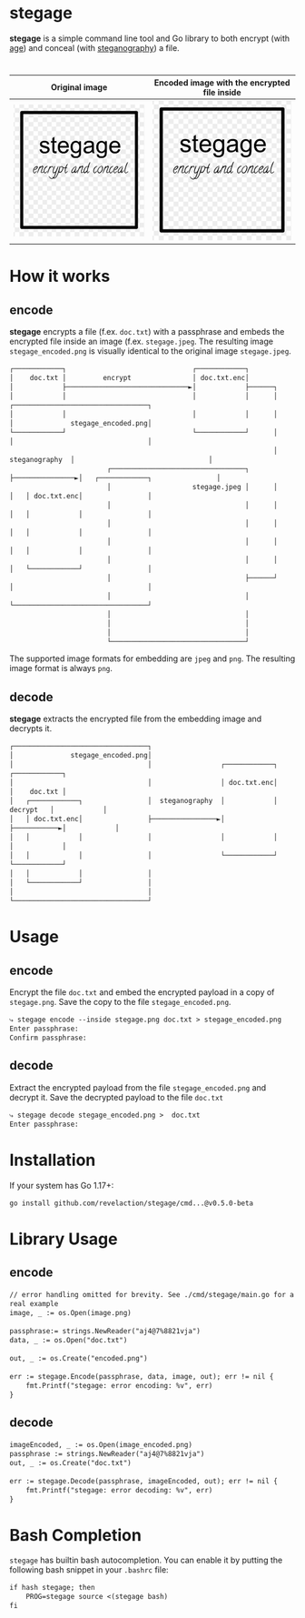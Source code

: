 # stegage

**stegage** is a simple command line tool and Go library to both encrypt
(with [age](https://age-encryption.org/v1)) and conceal
(with [steganography](https://github.com/auyer/steganography)) a file.

#

| Original image             |Encoded image with the encrypted file inside |
| -------------------- | ------------------|
| ![Original File](testdata/stegage.jpeg)  | ![Encoded File](testdata/stegage_encoded.png)


# How it works

## encode

**stegage** encrypts a file (f.ex. `doc.txt`) with a passphrase and embeds the
encrypted file inside an image (f.ex. `stegage.jpeg`. The resulting image `stegage_encoded.png` is
visually identical to the original image `stegage.jpeg`.

    ┌────────────┐                               ┌────────────┐
    │    doc.txt │         encrypt               │ doc.txt.enc│
    │            ├──────────────────────────────►│            ├──────┐
    │            │                               │            │      │                ┌─────────────────────────────────┐
    │            │                               │            │      │                │              stegage_encoded.png│
    └────────────┘                               └────────────┘      │                │                                 │
                                                                     │ steganography  │                                 │
                            ┌─────────────────────────────────┐      ├───────────────►│   ┌────────────┐                │
                            │                    stegage.jpeg │      │                │   │ doc.txt.enc│                │
                            │                                 │      │                │   │            │                │
                            │                                 │      │                │   │            │                │
                            │                                 │      │                │   │            │                │
                            │                                 │      │                │   └────────────┘                │
                            │                                 ├──────┘                │                                 │
                            │                                 │                       └─────────────────────────────────┘
                            │                                 │
                            │                                 │
                            │                                 │
                            └─────────────────────────────────┘


The supported image formats for embedding are `jpeg` and `png`. The resulting image format is always `png`.

## decode

**stegage** extracts the encrypted file from the embedding image and decrypts it. 


    ┌─────────────────────────────────┐
    │              stegage_encoded.png│
    │                                 │                 ┌────────────┐            ┌────────────┐
    │                                 │                 │ doc.txt.enc│            │    doc.txt │
    │   ┌────────────┐                │  steganography  │            │  decrypt   │            │
    │   │ doc.txt.enc│                ├────────────────►│            ├───────────►│            │
    │   │            │                │                 │            │            │            │
    │   │            │                │                 └────────────┘            └────────────┘
    │   │            │                │
    │   └────────────┘                │
    │                                 │
    └─────────────────────────────────┘


# Usage

## encode 

Encrypt the file `doc.txt` and embed the encrypted payload in a copy of
`stegage.png`.  Save the copy to the file `stegage_encoded.png`. 

    ⤷ stegage encode --inside stegage.png doc.txt > stegage_encoded.png 
    Enter passphrase:
    Confirm passphrase:



## decode

Extract the encrypted payload from the file `stegage_encoded.png` and decrypt
it. Save the decrypted payload to the file `doc.txt` 

    ⤷ stegage decode stegage_encoded.png >  doc.txt
    Enter passphrase:


# Installation

If your system has Go 1.17+:

    go install github.com/revelaction/stegage/cmd...@v0.5.0-beta

 
# Library Usage

## encode

    // error handling omitted for brevity. See ./cmd/stegage/main.go for a real example
	image, _ := os.Open(image.png) 

	passphrase:= strings.NewReader("aj4@7%8821vja")
	data, _ := os.Open("doc.txt")

    out, _ := os.Create("encoded.png") 

	err := stegage.Encode(passphrase, data, image, out); err != nil {
        fmt.Printf("stegage: error encoding: %v", err)
	}

## decode

	imageEncoded, _ := os.Open(image_encoded.png)
	passphrase := strings.NewReader("aj4@7%8821vja")
    out, _ := os.Create("doc.txt") 

	err := stegage.Decode(passphrase, imageEncoded, out); err != nil {
        fmt.Printf("stegage: error decoding: %v", err)
	}

# Bash Completion

`stegage` has builtin bash autocompletion. You can enable it by putting the following bash
snippet in your `.bashrc` file:

    if hash stegage; then
        PROG=stegage source <(stegage bash)
    fi

